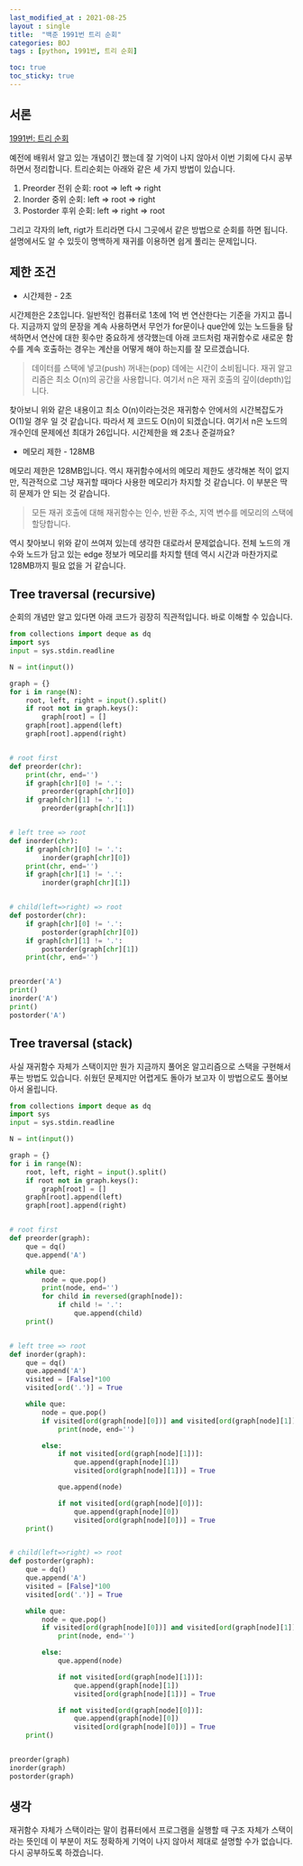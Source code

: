 ```yaml
---
last_modified_at : 2021-08-25
layout : single
title:  "백준 1991번 트리 순회"
categories: BOJ
tags : [python, 1991번, 트리 순회]

toc: true
toc_sticky: true
---
```

## 서론
<a href='https://www.acmicpc.net/problem/1991'>1991번: 트리 순회</a>

예전에 배워서 알고 있는 개념이긴 했는데 잘 기억이 나지 않아서 이번 기회에 다시 공부하면서 정리합니다. 트리순회는 아래와 같은 세 가지 방법이 있습니다.
1. Preorder 전위 순회: root => left => right
2. Inorder 중위 순회: left => root => right
3. Postorder 후위 순회: left => right => root  

그리고 각자의 left, rigt가 트리라면 다시 그곳에서 같은 방법으로 순회를 하면 됩니다. 설명에서도 알 수 있듯이 명백하게 재귀를 이용하면 쉽게 풀리는 문제입니다.

## 제한 조건
<ul>
  <li>시간제한 - 2초</li>
</ul>
시간제한은 2초입니다. 일반적인 컴퓨터로 1초에 1억 번 연산한다는 기준을 가지고 풉니다. 지금까지 앞의 문장을 계속 사용하면서 무언가 for문이나 que안에 있는 노드들을 탐색하면서 연산에 대한 횟수만 중요하게 생각했는데 아래 코드처럼 재귀함수로 새로운 함수를 계속 호출하는 경우는 계산을 어떻게 해야 하는지를 잘 모르겠습니다.  

> 데이터를 스택에 넣고(push) 꺼내는(pop) 데에는 시간이 소비됩니다. 재귀 알고리즘은 최소 O(n)의 공간을 사용합니다. 여기서 n은 재귀 호출의 깊이(depth)입니다.  

찾아보니 위와 같은 내용이고 최소 O(n)이라는것은 재귀함수 안에서의 시간복잡도가 O(1)일 경우 일 것 같습니다. 따라서 제 코드도 O(n)이 되겠습니다. 여기서 n은 노드의 개수인데 문제에선 최대가 26입니다. 시간제한을 왜 2초나 준걸까요?

<ul>
  <li>메모리 제한 - 128MB</li>
</ul>
메모리 제한은 128MB입니다. 역시 재귀함수에서의 메모리 제한도 생각해본 적이 없지만, 직관적으로 그냥 재귀할 때마다 사용한 메모리가 차지할 것 같습니다. 이 부분은 딱히 문제가 안 되는 것 같습니다.  

> 모든 재귀 호출에 대해 재귀함수는 인수, 반환 주소, 지역 변수를 메모리의 스택에 할당합니다.  

역시 찾아보니 위와 같이 쓰여져 있는데 생각한 대로라서 문제없습니다. 전체 노드의 개수와 노드가 담고 있는 edge 정보가 메모리를 차지할 텐데 역시 시간과 마찬가지로 128MB까지 필요 없을 거 같습니다.

## Tree traversal (recursive)
순회의 개념만 알고 있다면 아래 코드가 굉장히 직관적입니다. 바로 이해할 수 있습니다.
```python
from collections import deque as dq
import sys
input = sys.stdin.readline

N = int(input())

graph = {}
for i in range(N):
    root, left, right = input().split()
    if root not in graph.keys():
        graph[root] = []
    graph[root].append(left)
    graph[root].append(right)


# root first
def preorder(chr):
    print(chr, end='')
    if graph[chr][0] != '.':
        preorder(graph[chr][0])
    if graph[chr][1] != '.':
        preorder(graph[chr][1])


# left tree => root
def inorder(chr):
    if graph[chr][0] != '.':
        inorder(graph[chr][0])
    print(chr, end='')
    if graph[chr][1] != '.':
        inorder(graph[chr][1])


# child(left=>right) => root
def postorder(chr):
    if graph[chr][0] != '.':
        postorder(graph[chr][0])
    if graph[chr][1] != '.':
        postorder(graph[chr][1])
    print(chr, end='')


preorder('A')
print()
inorder('A')
print()
postorder('A')
```

## Tree traversal (stack)
사실 재귀함수 자체가 스택이지만 뭔가 지금까지 풀어온 알고리즘으로 스택을 구현해서 푸는 방법도 있습니다. 쉬웠던 문제지만 어렵게도 돌아가 보고자 이 방법으로도 풀어보아서 올립니다.
```python
from collections import deque as dq
import sys
input = sys.stdin.readline

N = int(input())

graph = {}
for i in range(N):
    root, left, right = input().split()
    if root not in graph.keys():
        graph[root] = []
    graph[root].append(left)
    graph[root].append(right)


# root first
def preorder(graph):
    que = dq()
    que.append('A')

    while que:
        node = que.pop()
        print(node, end='')
        for child in reversed(graph[node]):
            if child != '.':
                que.append(child)
    print()


# left tree => root
def inorder(graph):
    que = dq()
    que.append('A')
    visited = [False]*100
    visited[ord('.')] = True

    while que:
        node = que.pop()
        if visited[ord(graph[node][0])] and visited[ord(graph[node][1])]:
            print(node, end='')

        else:
            if not visited[ord(graph[node][1])]:
                que.append(graph[node][1])
                visited[ord(graph[node][1])] = True

            que.append(node)

            if not visited[ord(graph[node][0])]:
                que.append(graph[node][0])
                visited[ord(graph[node][0])] = True
    print()


# child(left=>right) => root
def postorder(graph):
    que = dq()
    que.append('A')
    visited = [False]*100
    visited[ord('.')] = True

    while que:
        node = que.pop()
        if visited[ord(graph[node][0])] and visited[ord(graph[node][1])]:
            print(node, end='')

        else:
            que.append(node)

            if not visited[ord(graph[node][1])]:
                que.append(graph[node][1])
                visited[ord(graph[node][1])] = True

            if not visited[ord(graph[node][0])]:
                que.append(graph[node][0])
                visited[ord(graph[node][0])] = True
    print()


preorder(graph)
inorder(graph)
postorder(graph)
```

## 생각
재귀함수 자체가 스택이라는 말이 컴퓨터에서 프로그램을 실행할 때 구조 자체가 스택이라는 뜻인데 이 부분이 저도 정확하게 기억이 나지 않아서 제대로 설명할 수가 없습니다. 다시 공부하도록 하겠습니다.

